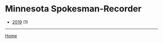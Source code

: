 # Minnesota Spokesman-Recorder

  * [2019](./minnesota-spokesman-recorder-2019.md/) (1)
----

[Home](../)
